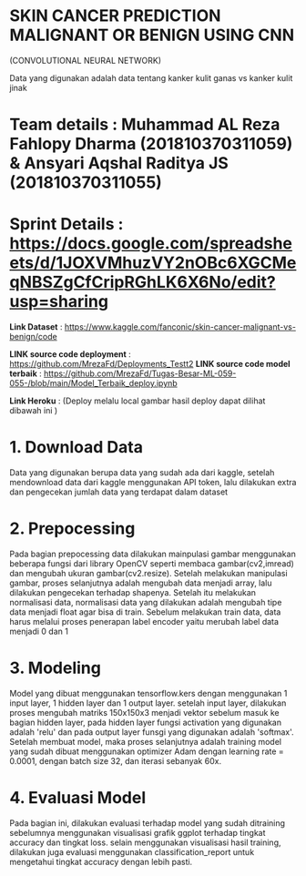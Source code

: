 # SKIN CANCER PREDICTION MALIGNANT OR BENIGN USING CNN
 (CONVOLUTIONAL NEURAL NETWORK)


Data yang digunakan adalah data tentang kanker kulit ganas vs kanker kulit jinak

# Team details      :  Muhammad AL Reza Fahlopy Dharma (201810370311059) & Ansyari Aqshal Raditya JS (201810370311055)
                         
# Sprint Details   :  https://docs.google.com/spreadsheets/d/1JOXVMhuzVY2nOBc6XGCMeqNBSZgCfCripRGhLK6X6No/edit?usp=sharing
 
**Link Dataset** : https://www.kaggle.com/fanconic/skin-cancer-malignant-vs-benign/code

**LINK source code deployment** : https://github.com/MrezaFd/Deployments_Testt2
**LINK source code model terbaik** :  https://github.com/MrezaFd/Tugas-Besar-ML-059-055-/blob/main/Model_Terbaik_deploy.ipynb

**Link Heroku** : (Deploy melalu local gambar hasil deploy dapat dilihat dibawah ini )
    

               

# 1. Download Data
Data yang digunakan berupa data yang sudah ada dari kaggle, setelah mendownload data dari kaggle menggunakan API token, lalu dilakukan extra dan pengecekan jumlah data yang terdapat dalam dataset

# 2. Prepocessing
Pada bagian prepocessing data dilakukan mainpulasi gambar menggunakan beberapa fungsi dari library OpenCV seperti membaca gambar(cv2,imread) dan mengubah ukuran gambar(cv2.resize). Setelah melakukan manipulasi gambar, proses selanjutnya adalah mengubah data menjadi array, lalu dilakukan pengecekan terhadap shapenya. Setelah itu melakukan normalisasi data, normalisasi data yang dilakukan adalah mengubah tipe data menjadi float agar bisa di train. Sebelum melakukan train data, data harus melalui proses penerapan label encoder yaitu merubah label data menjadi 0 dan 1

# 3. Modeling
Model yang dibuat menggunakan tensorflow.kers dengan menggunakan 1 input layer, 1 hidden layer dan 1 output layer. setelah input layer, dilakukan proses mengubah matriks 150x150x3 menjadi vektor sebelum masuk ke bagian hidden layer, pada hidden layer fungsi activation yang digunakan adalah 'relu' dan pada output layer funsgi yang digunakan adalah 'softmax'. Setelah membuat model, maka proses selanjutnya adalah training model yang sudah dibuat menggunakan optimizer Adam dengan learning rate = 0.0001, dengan batch size 32, dan iterasi sebanyak 60x.

# 4. Evaluasi Model
Pada bagian ini, dilakukan evaluasi terhadap model yang sudah ditraining sebelumnya menggunakan visualisasi grafik ggplot terhadap tingkat accuracy dan tingkat loss. selain menggunakan visualisasi hasil training, dilakukan juga evaluasi menggunakan classification_report untuk mengetahui tingkat accuracy dengan lebih pasti.


